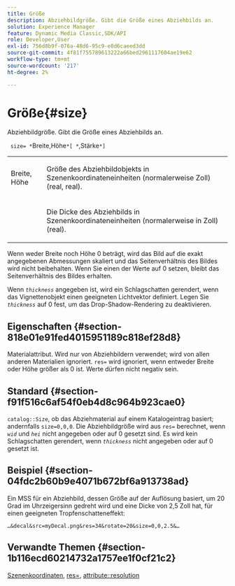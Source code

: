 ```yaml
---
title: Größe
description: Abziehbildgröße. Gibt die Größe eines Abziehbilds an.
solution: Experience Manager
feature: Dynamic Media Classic,SDK/API
role: Developer,User
exl-id: 756d8b9f-076a-48d6-95c9-e0d6caeed3dd
source-git-commit: 4f81f755789613222a66bed2961117604ae19e62
workflow-type: tm+mt
source-wordcount: '217'
ht-degree: 2%

---
```


# Größe{#size}

Abziehbildgröße. Gibt die Größe eines Abziehbilds an.

` size= *`Breite,Höhe`*[ *`,Stärke`*]`

<table id="simpletable_00B1226F3B8B49D895D1269AB03D5043"> 
 <tr class="strow"> 
  <td class="stentry"> <p> <span class="varname"> Breite, Höhe </span> </p> </td> 
  <td class="stentry"> <p>Größe des Abziehbildobjekts in Szenenkoordinateneinheiten (normalerweise Zoll) (real, real). </p> </td> 
 </tr> 
 <tr class="strow"> 
  <td class="stentry"> <p> </span> <span class="varname"> </p> </td> 
  <td class="stentry"> <p>Die Dicke des Abziehbilds in Szenenkoordinateneinheiten (normalerweise in Zoll) (real). </p> </td> 
 </tr> 
</table>

Wenn weder Breite noch Höhe 0 beträgt, wird das Bild auf die exakt angegebenen Abmessungen skaliert und das Seitenverhältnis des Bildes wird nicht beibehalten. Wenn Sie einen der Werte auf 0 setzen, bleibt das Seitenverhältnis des Bildes erhalten.

Wenn *`thickness`* angegeben ist, wird ein Schlagschatten gerendert, wenn das Vignettenobjekt einen geeigneten Lichtvektor definiert. Legen Sie *`thickness`* auf 0 fest, um das Drop-Shadow-Rendering zu deaktivieren.

## Eigenschaften {#section-818e01e91fed4015951189c818ef28d8}

Materialattribut. Wird nur von Abziehbildern verwendet; wird von allen anderen Materialien ignoriert. `res=` wird ignoriert, wenn entweder Breite oder Höhe größer als 0 ist. Werte dürfen nicht negativ sein.

## Standard {#section-f91f516c6af54f0eb4d8c964b923cae0}

`catalog::Size`, ob das Abziehmaterial auf einem Katalogeintrag basiert; andernfalls `size=0,0,0`. Die Abziehbildgröße wird aus `res=` berechnet, wenn *`wid`* und *`hei`* nicht angegeben oder auf 0 gesetzt sind. Es wird kein Schlagschatten gerendert, wenn *`thickness`* nicht angegeben oder auf 0 gesetzt ist.

## Beispiel {#section-04fdc2b60b9e4071b672bf6a913738ad}

Ein MSS für ein Abziehbild, dessen Größe auf der Auflösung basiert, um 20 Grad im Uhrzeigersinn gedreht wird und eine Dicke von 2,5 Zoll hat, für einen geeigneten Tropfenschatteneffekt:

`…&decal&src=myDecal.png&res=34&rotate=20&size=0,0,2.5&…`

## Verwandte Themen {#section-1b116ecd60214732a1757ee1f0cf21c2}

[Szenenkoordinaten](../../../../../ir-api/http-protocol/image-rendering-api-ref/c-ir-http-protocol-ref/c-ir-http-protocol-syntax-and-features/c-ir-vignettes/c-ir-scene-coordinates.md#concept-528507024fa640b19a2631357febf7f1), [res=](../../../../../ir-api/http-protocol/image-rendering-api-ref/c-ir-http-protocol-ref/c-ir-http-protocol-command-reference/r-ir-res.md#reference-0ad9de8887144c83a6db97b4994f7c04), [attribute::resolution](../../../../../ir-api/material-cat/image-rendering-api-ref/c-ir-material-catalog/c-ir-attributes-reference/r-ir-resolution.md#reference-09fe14e6bfbf4db6b7f4369fffecc806)
